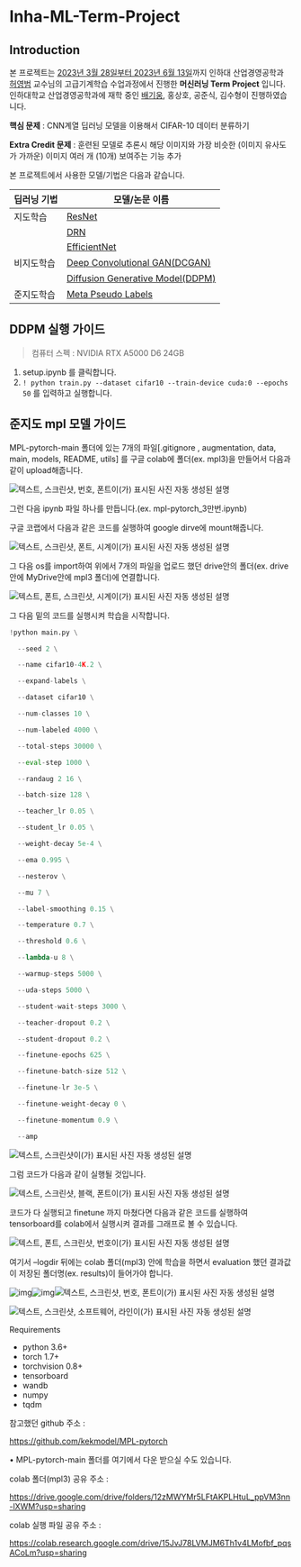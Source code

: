 # Inha-ML-Term-Project

## Introduction

본 프로젝트는 <ins>2023년 3월 28일부터 2023년 6월 13일</ins>까지 인하대 산업경영공학과 [허영범](https://sites.google.com/inha.ac.kr/orail/home?authuser=0) 교수님의 고급기계학습 수업과정에서 진행한 **머신러닝 Term Project** 입니다. 인하대학교 산업경영공학과에 재학 중인 [배기웅](https://keywoongbae.github.io/), 홍상호, 공준식, 김수형이 진행하였습니다.

**핵심 문제** : CNN계열 딥러닝 모델을 이용해서 CIFAR-10 데이터 분류하기

**Extra Credit 문제** : 훈련된 모델로 추론시 해당 이미지와 가장 비슷한 (이미지 유사도가 가까운) 이미지 여러 개 (10개) 보여주는 기능 추가

본 프로젝트에서 사용한 모델/기법은 다음과 같습니다. 



| 딥러닝 기법 | 모델/논문 이름                                               |
| :---------- | ------------------------------------------------------------ |
| 지도학습    | [ResNet](https://openaccess.thecvf.com/content_cvpr_2016/html/He_Deep_Residual_Learning_CVPR_2016_paper.html) |
|             | [DRN](https://openaccess.thecvf.com/content_cvpr_2017/html/Yu_Dilated_Residual_Networks_CVPR_2017_paper.html) |
|             | [EfficientNet](http://proceedings.mlr.press/v97/tan19a.html) |
| 비지도학습  | [Deep Convolutional GAN(DCGAN)](https://arxiv.org/abs/1511.06434) |
|             | [Diffusion Generative Model(DDPM)](https://proceedings.neurips.cc/paper/2020/hash/4c5bcfec8584af0d967f1ab10179ca4b-Abstract.html) |
| 준지도학습  | [Meta Pseudo Labels](https://openaccess.thecvf.com/content/CVPR2021/html/Pham_Meta_Pseudo_Labels_CVPR_2021_paper.html) |



## DDPM 실행 가이드

>  컴퓨터 스펙 : NVIDIA RTX A5000 D6 24GB

1. setup.ipynb 를 클릭합니다.
2. `! python train.py --dataset cifar10 --train-device cuda:0 --epochs 50` 를 입력하고 실행합니다.



## 준지도 mpl 모델 가이드

MPL-pytorch-main 폴더에 있는  7개의 파일[.gitignore , augmentation, data, main, models, README, utils] 를 구글 colab에 폴더(ex. mpl3)을 만들어서 다음과 같이 upload해줍니다.

![텍스트, 스크린샷, 번호, 폰트이(가) 표시된 사진  자동 생성된 설명](img/clip_image001.png)

그런 다음 ipynb 파일 하나를 만듭니다.(ex. mpl-pytorch_3만번.ipynb) 

구글 코랩에서 다음과 같은 코드를 실행하여 google dirve에 mount해줍니다.

![텍스트, 스크린샷, 폰트, 시계이(가) 표시된 사진  자동 생성된 설명](img/clip_image002.png)

그 다음 os를 import하여 위에서 7개의 파일을 업로드 했던 drive안의 폴더(ex. drive 안에 MyDrive안에 mpl3 폴더)에 연결합니다.

![텍스트, 폰트, 스크린샷, 시계이(가) 표시된 사진  자동 생성된 설명](img/clip_image003.png)

그 다음 밑의 코드를 실행시켜 학습을 시작합니다.

 ```python
 !python main.py \
 
   --seed 2 \
 
   --name cifar10-4K.2 \
 
   --expand-labels \
 
   --dataset cifar10 \
 
   --num-classes 10 \
 
   --num-labeled 4000 \
 
   --total-steps 30000 \
 
   --eval-step 1000 \
 
   --randaug 2 16 \
 
   --batch-size 128 \
 
   --teacher_lr 0.05 \
 
   --student_lr 0.05 \
 
   --weight-decay 5e-4 \
 
   --ema 0.995 \
 
   --nesterov \
 
   --mu 7 \
 
   --label-smoothing 0.15 \
 
   --temperature 0.7 \
 
   --threshold 0.6 \
 
   --lambda-u 8 \
 
   --warmup-steps 5000 \
 
   --uda-steps 5000 \
 
   --student-wait-steps 3000 \
 
   --teacher-dropout 0.2 \
 
   --student-dropout 0.2 \
 
   --finetune-epochs 625 \
 
   --finetune-batch-size 512 \
 
   --finetune-lr 3e-5 \
 
   --finetune-weight-decay 0 \
 
   --finetune-momentum 0.9 \
 
   --amp
 ```

 

![텍스트, 스크린샷이(가) 표시된 사진  자동 생성된 설명](img/clip_image004.png)

 

그럼 코드가 다음과 같이 실행될 것입니다.

![텍스트, 스크린샷, 블랙, 폰트이(가) 표시된 사진  자동 생성된 설명](img/clip_image005.png)

 

코드가 다 실행되고 finetune 까지 마쳤다면 다음과 같은 코드를 실행하여 tensorboard를 colab에서 실행시켜 결과를 그래프로 볼 수 있습니다.

![텍스트, 폰트, 스크린샷, 번호이(가) 표시된 사진  자동 생성된 설명](img/clip_image006.png)

여기서 –logdir 뒤에는 colab 폴더(mpl3) 안에 학습을 하면서 evaluation 했던 결과값이 저장된 폴더명(ex. results)이 들어가야 합니다.

![img](file:////Users/keywoongbae/Library/Group%20Containers/UBF8T346G9.Office/TemporaryItems/msohtmlclip/clip_image007.png)![img](file:////Users/keywoongbae/Library/Group%20Containers/UBF8T346G9.Office/TemporaryItems/msohtmlclip/clip_image007.png)![텍스트, 스크린샷, 번호, 폰트이(가) 표시된 사진  자동 생성된 설명](img/clip_image008.png)



![텍스트, 스크린샷, 소프트웨어, 라인이(가) 표시된 사진  자동 생성된 설명](img/clip_image009.png)

 

 

Requirements

- python 3.6+
- torch 1.7+
- torchvision 0.8+
- tensorboard
- wandb
- numpy
- tqdm

 

참고했던 github 주소 :

https://github.com/kekmodel/MPL-pytorch

• MPL-pytorch-main 폴더를 여기에서 다운 받으실 수도 있습니다.

 

colab 폴더(mpl3) 공유 주소 :

https://drive.google.com/drive/folders/12zMWYMr5LFtAKPLHtuL_ppVM3nn-lXWM?usp=sharing

 

colab 실행 파일 공유 주소 :

https://colab.research.google.com/drive/15JvJ78LVMJM6Th1v4LMofbf_pqsACoLm?usp=sharing

 
